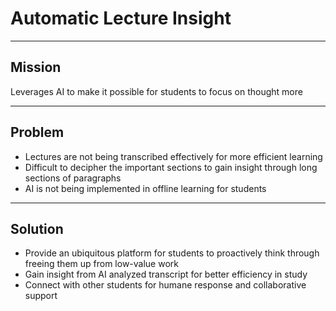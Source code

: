 # Automatic Lecture Insight

---

## Mission

Leverages AI to make it possible for students to focus on thought more

---

## Problem

- Lectures are not being transcribed effectively for more efficient learning
- Difficult to decipher the important sections to gain insight through long sections of paragraphs
- AI is not being implemented in offline learning for students

---

## Solution

- Provide an ubiquitous platform for students to proactively think through freeing them up from low-value work
- Gain insight from AI analyzed transcript for better efficiency in study
- Connect with other students for humane response and collaborative support
